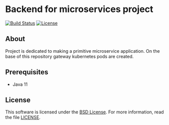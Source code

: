 # Backend for microservices project

[![Build Status](https://travis-ci.com/Anshelen/microservices-gateway.svg?branch=master)](https://travis-ci.com/Anshelen/microservices-gateway)
[![License](https://img.shields.io/badge/License-BSD%203--Clause-blue.svg)](https://opensource.org/licenses/BSD-3-Clause)

## About

Project is dedicated to making a primitive microservice application.
On the base of this repository gateway kubernetes pods are created.

## Prerequisites

- Java 11

## License

This software is licensed under the [BSD License][BSD]. For more information, read the file [LICENSE](LICENSE).

[BSD]: https://opensource.org/licenses/BSD-3-Clause
